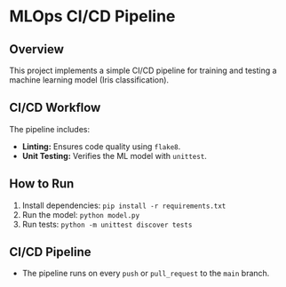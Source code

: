 # MLOps CI/CD Pipeline

## Overview
This project implements a simple CI/CD pipeline for training and testing a machine learning model (Iris classification).

## CI/CD Workflow
The pipeline includes:
- **Linting:** Ensures code quality using `flake8`.
- **Unit Testing:** Verifies the ML model with `unittest`.

## How to Run
1. Install dependencies: `pip install -r requirements.txt`
2. Run the model: `python model.py`
3. Run tests: `python -m unittest discover tests`

## CI/CD Pipeline
- The pipeline runs on every `push` or `pull_request` to the `main` branch.
